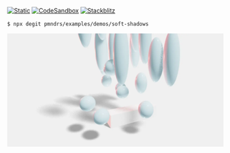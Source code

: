 [![Static](https://img.shields.io/badge/demo-%23646CFF.svg?logo=html5&logoColor=white)](https://pmndrs.github.io/examples/soft-shadows)
[![CodeSandbox](https://img.shields.io/badge/codesandbox-040404?logo=codesandbox&logoColor=DBDBDB)](https://codesandbox.io/s/github/pmndrs/examples/tree/main/demos/soft-shadows)
[![Stackblitz](https://img.shields.io/badge/stackblitz-fff?logo=Stackblitz&logoColor=1389FD)](https://stackblitz.com/github/pmndrs/examples/tree/main/demos/soft-shadows)

```sh
$ npx degit pmndrs/examples/demos/soft-shadows
```

![](thumbnail.webp)
